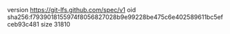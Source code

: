 version https://git-lfs.github.com/spec/v1
oid sha256:f7939018155974f8056827028b9e99228be475c6e402589611bc5efceb93c481
size 31810
